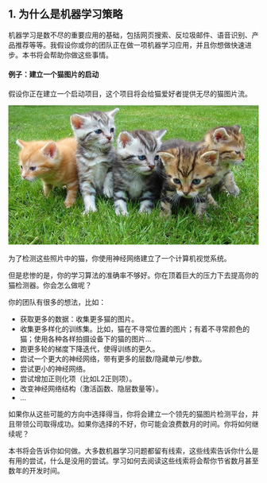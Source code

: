 ## 1. 为什么是机器学习策略

机器学习是数不尽的重要应用的基础，包括网页搜索、反垃圾邮件、语音识别、产品推荐等等。我假设你或你的团队正在做一项机器学习应用，并且你想做快速进步。本书将会帮助你做这些事情。

#### 例子：建立一个猫图片的启动

假设你正在建立一个启动项目，这个项目将会给猫爱好者提供无尽的猫图片流。

![](pics/1.1.jpg)

为了检测这些照片中的猫，你使用神经网络建立了一个计算机视觉系统。

但是悲惨的是，你的学习算法的准确率不够好。你在顶着巨大的压力下去提高你的猫检测器。你会怎么做呢？

你的团队有很多的想法，比如：

- 获取更多的数据：收集更多猫的图片。
- 收集更多样化的训练集。比如，猫在不寻常位置的图片；有着不寻常颜色的猫；使用各种各样拍摄设备下的猫的图片...
- 跑更多轮的梯度下降迭代，使得训练的更久。
- 尝试一个更大的神经网络，带有更多的层数/隐藏单元/参数。
- 尝试更小的神经网络。
- 尝试增加正则化项（比如L2正则项）。
- 改变神经网络结构（激活函数、隐层数量等）。
- ...

如果你从这些可能的方向中选择得当，你将会建立一个领先的猫图片检测平台，并且带领公司取得成功。如果你选择的不好，你可能会浪费数月的时间。你将如何继续呢？

本书将会告诉你如何做。大多数机器学习问题都留有线索，这些线索告诉你什么是有用的尝试，什么是没用的尝试。学习如何去阅读这些线索将会帮你节省数月甚至数年的开发时间。